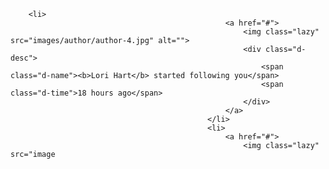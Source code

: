         <li>
                                                    <a href="#">
                                                        <img class="lazy" src="images/author/author-4.jpg" alt="">
                                                        <div class="d-desc">
                                                            <span class="d-name"><b>Lori Hart</b> started following you</span>
                                                            <span class="d-time">18 hours ago</span>
                                                        </div>
                                                    </a>    
                                                </li>
                                                <li>
                                                    <a href="#">
                                                        <img class="lazy" src="image